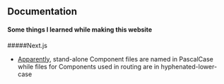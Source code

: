 ## Documentation
#### Some things I learned while making this website

#####Next.js
- [Apparently](https://stackoverflow.com/questions/53132068/naming-best-practices-for-react-components-and-functions-including-filenames#comment93175826_53132210), stand-alone Component files are named in PascalCase while files for Components used in routing are in hyphenated-lower-case
